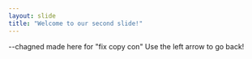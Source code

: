 ```yaml
---
layout: slide
title: "Welcome to our second slide!"
---
```

--chagned made here for "fix copy con"
Use the left arrow to go back!
